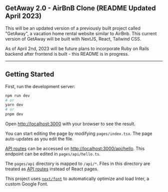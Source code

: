 ## GetAway 2.0 - AirBnB Clone (README Updated April 2023)

This will be an updated version of a previously built project called "GetAway", a vacation home rental website similar to AirBnb. This current version of GetAway will be built with NextJS, React, Tailwind CSS.

As of April 2nd, 2023 will be future plans to incorporate Ruby on Rails backend after frontend is built - this README is in progress.

---

## Getting Started

First, run the development server:

```bash
npm run dev
# or
yarn dev
# or
pnpm dev
```

Open [http://localhost:3000](http://localhost:3000) with your browser to see the result.

You can start editing the page by modifying `pages/index.tsx`. The page auto-updates as you edit the file.

[API routes](https://nextjs.org/docs/api-routes/introduction) can be accessed on [http://localhost:3000/api/hello](http://localhost:3000/api/hello). This endpoint can be edited in `pages/api/hello.ts`.

The `pages/api` directory is mapped to `/api/*`. Files in this directory are treated as [API routes](https://nextjs.org/docs/api-routes/introduction) instead of React pages.

This project uses [`next/font`](https://nextjs.org/docs/basic-features/font-optimization) to automatically optimize and load Inter, a custom Google Font.
